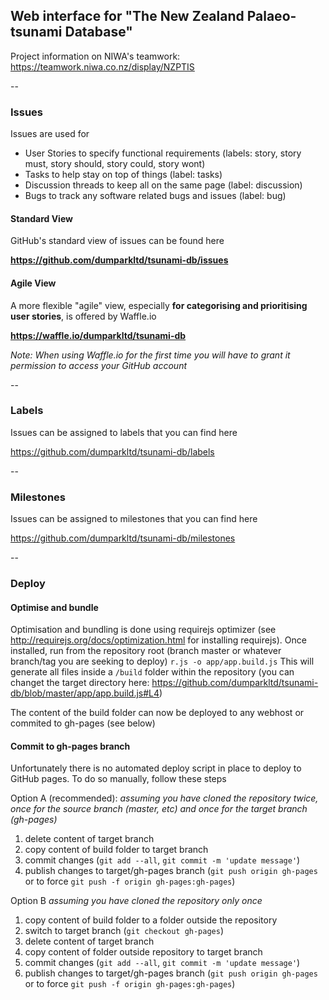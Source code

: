 ## Web interface for "The New Zealand Palaeo-tsunami Database"

Project information on NIWA's teamwork: https://teamwork.niwa.co.nz/display/NZPTIS

--

### Issues
Issues are used for 
- User Stories to specify functional requirements (labels: story, story must, story should, story could, story wont)
- Tasks to help stay on top of things (label: tasks)
- Discussion threads to keep all on the same page (label: discussion)
- Bugs to track any software related bugs and issues (label: bug)

#### Standard View

GitHub's standard view of issues can be found here

__https://github.com/dumparkltd/tsunami-db/issues__

#### Agile View

A more flexible "agile" view, especially __for categorising and prioritising user stories__, is offered by Waffle.io

__https://waffle.io/dumparkltd/tsunami-db__

_Note: When using Waffle.io for the first time you will have to grant it permission to access your GitHub account_

--

### Labels
Issues can be assigned to labels that you can find here 

https://github.com/dumparkltd/tsunami-db/labels

--

### Milestones
Issues can be assigned to milestones that you can find here

https://github.com/dumparkltd/tsunami-db/milestones

--

### Deploy
#### Optimise and bundle
Optimisation and bundling is done using requirejs optimizer (see http://requirejs.org/docs/optimization.html for installing requirejs). Once installed, run from the repository root (branch master or whatever branch/tag you are seeking to deploy)
`r.js -o app/app.build.js` 
This will generate all files inside a `/build` folder within the repository (you can changet the target directory here: https://github.com/dumparkltd/tsunami-db/blob/master/app/app.build.js#L4)

The content of the build folder can now be deployed to any webhost or commited to gh-pages (see below)

#### Commit to gh-pages branch
Unfortunately there is no automated deploy script in place to deploy to GitHub pages.
To do so manually, follow these steps

Option A (recommended): 
_assuming you have cloned the repository twice, once for the source branch (master, etc) and once for the target branch (gh-pages)_
1. delete content of target branch
2. copy content of build folder to target branch
3. commit changes (`git add --all`, `git commit -m 'update message'`)
4. publish changes to target/gh-pages branch (`git push origin gh-pages` or to force `git push -f origin gh-pages:gh-pages`)

Option B
_assuming you have cloned the repository only once_
1. copy content of build folder to a folder outside the repository
2. switch to target branch (`git checkout gh-pages`) 
3. delete content of target branch
4. copy content of folder outside repository to target branch
5. commit changes (`git add --all`, `git commit -m 'update message'`)
6. publish changes to target/gh-pages branch (`git push origin gh-pages` or to force `git push -f origin gh-pages:gh-pages`)

